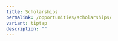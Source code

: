 ```yaml
---
title: Scholarships
permalink: /opportunities/scholarships/
variant: tiptap
description: ""
---
```

